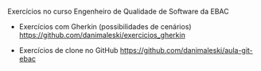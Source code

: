 Exercícios no curso Engenheiro de Qualidade de Software da EBAC

* Exercícios com Gherkin (possibilidades de cenários)
    https://github.com/danimaleski/exercicios_gherkin

* Exercícios de clone no GitHub
   https://github.com/danimaleski/aula-git-ebac
